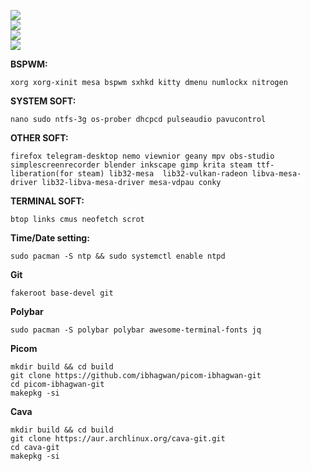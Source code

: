 ![](https://notabug.org/owl410/owl_dotfiles/raw/master/bspwm/bspwm_city/img/2022-06-18-024256_1920x1080_scrot.png)  
![](https://notabug.org/owl410/owl_dotfiles/raw/master/bspwm/bspwm_city/img/2022-06-18-163519_1920x1080_scrot.png)  
![](https://notabug.org/owl410/owl_dotfiles/raw/master/bspwm/bspwm_city/img/2022-06-18-163529_1920x1080_scrot.png)  
![](https://notabug.org/owl410/owl_dotfiles/raw/master/bspwm/bspwm_city/img/2022-06-18-163624_1920x1080_scrot.png)  

**BSPWM:**  
```
xorg xorg-xinit mesa bspwm sxhkd kitty dmenu numlockx nitrogen
```  

**SYSTEM SOFT:**  
```
nano sudo ntfs-3g os-prober dhcpcd pulseaudio pavucontrol
``` 

**OTHER SOFT:**  
```
firefox telegram-desktop nemo viewnior geany mpv obs-studio simplescreenrecorder blender inkscape gimp krita steam ttf-liberation(for steam) lib32-mesa  lib32-vulkan-radeon libva-mesa-driver lib32-libva-mesa-driver mesa-vdpau conky
```  

**TERMINAL SOFT:**  
```
btop links cmus neofetch scrot
```  
  
**Time/Date setting:**  
```
sudo pacman -S ntp && sudo systemctl enable ntpd
```  

**Git**  
```
fakeroot base-devel git
```  

**Polybar**  
```
sudo pacman -S polybar polybar awesome-terminal-fonts jq
```  

**Picom**
```
mkdir build && cd build  
git clone https://github.com/ibhagwan/picom-ibhagwan-git  
cd picom-ibhagwan-git  
makepkg -si  
```  

**Cava**
```
mkdir build && cd build  
git clone https://aur.archlinux.org/cava-git.git 
cd cava-git 
makepkg -si  
```